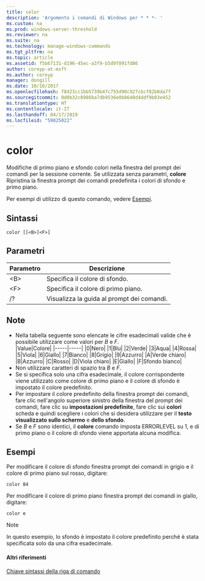 ```yaml
---
title: color
description: 'Argomento i comandi di Windows per * * *- '
ms.custom: na
ms.prod: windows-server-threshold
ms.reviewer: na
ms.suite: na
ms.technology: manage-windows-commands
ms.tgt_pltfrm: na
ms.topic: article
ms.assetid: f5b67131-d196-45ec-a3f9-b5d9f091fd86
author: coreyp-at-msft
ms.author: coreyp
manager: dongill
ms.date: 10/16/2017
ms.openlocfilehash: f8d23cc1bb5739b47c755d90c927cbcf82b8da7f
ms.sourcegitcommit: 0d0b32c8986ba7db9536e0b8648d4ddf9b03e452
ms.translationtype: HT
ms.contentlocale: it-IT
ms.lasthandoff: 04/17/2019
ms.locfileid: "59825022"
---
```

# <a name="color"></a>color



Modifiche di primo piano e sfondo colori nella finestra del prompt dei comandi per la sessione corrente. Se utilizzata senza parametri, **colore** Ripristina la finestra prompt dei comandi predefinita i colori di sfondo e primo piano.

Per esempi di utilizzo di questo comando, vedere [Esempi](#BKMK_examples).

## <a name="syntax"></a>Sintassi

```
color [[<B>]<F>]
```

## <a name="parameters"></a>Parametri

|Parametro|Descrizione|
|---------|-----------|
|\<B>|Specifica il colore di sfondo.|
|\<F>|Specifica il colore di primo piano.|
|/?|Visualizza la guida al prompt dei comandi.|

## <a name="remarks"></a>Note

-   Nella tabella seguente sono elencate le cifre esadecimali valide che è possibile utilizzare come valori per *B* e *F*.   
    |Value|Colore|
    |-----|-----|
    |0|Nero|
    |1|Blu|
    |2|Verde|
    |3|Aqua|
    |4|Rossa|
    |5|Viola|
    |6|Giallo|
    |7|Bianco|
    |8|Grigio|
    |9|Azzurro|
    |A|Verde chiaro|
    |B|Azzurro|
    |C|Rosso|
    |D|Viola chiaro|
    |E|Giallo|
    |F|Sfondo bianco|
-   Non utilizzare caratteri di spazio tra *B* e *F*.
-   Se si specifica solo una cifra esadecimale, il colore corrispondente viene utilizzato come colore di primo piano e il colore di sfondo è impostato il colore predefinito.
-   Per impostare il colore predefinito della finestra prompt dei comandi, fare clic nell'angolo superiore sinistro della finestra del prompt dei comandi, fare clic su **impostazioni predefinite**, fare clic sui **colori** scheda e quindi scegliere i colori che si desidera utilizzare per il **testo visualizzato sullo schermo** e **dello sfondo**.
-   Se *B* e *F* sono identici, il **colore** comando imposta ERRORLEVEL su 1, e di primo piano o il colore di sfondo viene apportata alcuna modifica.

## <a name="BKMK_examples"></a>Esempi

Per modificare il colore di sfondo finestra prompt dei comandi in grigio e il colore di primo piano sul rosso, digitare:
```
color 84
```
Per modificare il colore di primo piano finestra prompt dei comandi in giallo, digitare:
```
color e
```

> [!NOTE]
> In questo esempio, lo sfondo è impostato il colore predefinito perché è stata specificata solo da una cifra esadecimale.

#### <a name="additional-references"></a>Altri riferimenti

[Chiave sintassi della riga di comando](command-line-syntax-key.md)